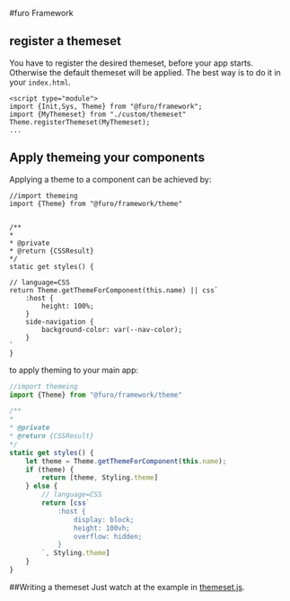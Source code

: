 #furo Framework


## register a themeset
You have to register the desired themeset, before your app starts. Otherwise the default themeset will be applied. 
The best way is to do it in your `index.html`.

``` 
<script type="module">
import {Init,Sys, Theme} from "@furo/framework";       
import {MyThemeset} from "./custom/themeset"
Theme.registerThemeset(MyThemeset);
...
```

        
## Apply themeing your components
Applying a theme to a component can be achieved by:

``` 
//import themeing
import {Theme} from "@furo/framework/theme"


/**
*
* @private
* @return {CSSResult}
*/
static get styles() {

// language=CSS
return Theme.getThemeForComponent(this.name) || css`
    :host {
        height: 100%;
    }
    side-navigation {
        background-color: var(--nav-color);
    }
`
}

```

to apply theming to your main app:

```js 
//import themeing
import {Theme} from "@furo/framework/theme"

/**
*
* @private
* @return {CSSResult}
*/
static get styles() {
    let theme = Theme.getThemeForComponent(this.name);
    if (theme) {
        return [theme, Styling.theme]
    } else {
        // language=CSS
        return [css`
            :host {
                display: block;
                height: 100vh;
                overflow: hidden;
            }
        `, Styling.theme]
    }
}

```

##Writing a themeset
Just watch at the example in [themeset.js](./examples/themeset.js).
